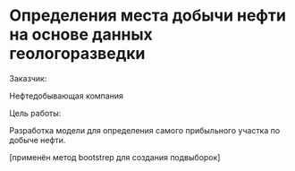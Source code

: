# Определения места добычи нефти на основе данных геологоразведки
<p>Заказчик:
<p>Нефтедобывающая компания
<p>
<p>Цель работы:
<p>Разработка модели для определения самого прибыльного участка по добыче нефти.
<p>[применён метод bootstrep для создания подвыборок]
